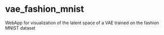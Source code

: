 # vae_fashion_mnist
WebApp for visualization of the latent space of a VAE trained on the fashion MNIST dataset
